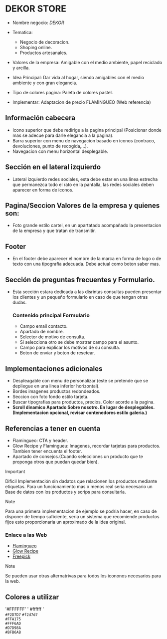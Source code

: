 # DEKOR STORE #
 - Nombre negocio: *DEKOR*  
 - Tematica:
     -  Negocio de decoracion.  
     -  Shoping online.
     -  Productos artesanales.

 - Valores de la empresa: Amigable con el medio ambiente, papel reciclado y arcilla.  
 - Idea Principal: Dar vida al hogar, siendo amigables con el medio ambiente y con gran elegancia.  
 - Tipo de colores pagina: Paleta de colores pastel.  
 - Implementar: Adaptacion de precio FLAMINGUEO (Web referencia)  

## Información cabecera ##  
- Icono superior que debe redirige a la pagina principal (Posicionar donde mas se adecue para darle elegancia a la pagina).  
- Barra superior con menu de navegacion basado en iconos (contraco, devoluciones, punto de recogida,...).  
- Navegacion con menu horizontal desplegable.    
  
## Sección en el lateral izquierdo ##
- Lateral izquierdo redes sociales, esta debe estar en una linea estrecha que permanezca todo el rato en la pantalla, las redes sociales deben aparecer en forma de iconos.
  
## Pagina/Seccion Valores de la empresa y quienes son: ##
- Foto grande estilo cartel, en un apartatado acompañado la presentacion de la empresa y que tratan de transmitir.  

## Footer ## 
- En el footer debe aparecer el nombre de la marca en forma de logo o de texto con una tipografia adecuada. Debe actual como boton saber mas.  

## Sección de preguntas frecuentes y Formulario. ##
- Esta sección estara dedicada a las disrintas consultas pueden presentar los clientes y un pequeño formulario en caso de que tengan otras dudas.    
 	
    ### Contenido principal Formulario ###
    - Campo email contacto.
    - Apartado de nombre.  
    - Selector de motivo de consulta.  
    - Si selecciona otro se debe mostrar campo para el asunto.  
    - Campo para explicar los motivos de su consulta.   
    - Boton de enviar y boton de resetear.  
	
## Implementaciones adicionales ##
 - Despleagable con menu de personalizar (este se pretende que se depliegue en una linea inferior horizontal).    
 - Bordes imagenes productos redondeados.    
 - Seccion con foto fondo estilo tarjeta.    
 - Buscar tipografias para productos, precios. Color acorde a la pagina.    
 - **Scroll dinamico Apartado Sobre nosotro. En lugar de desplegables.(Implementacion opcional, revisar contenedores estilo galeria.)**    


## Referencias a tener en cuenta ##  
 - Flamingueo: CTA y header.     
 - Glow Recipe y Flamingueu: Imagenes, recordar tarjetas para productos. Tambien tener encuenta el footer.
 - Apartado de consejos.(Cuando selecciones un producto que te proponga otros que puedan quedar bien).
 > [!IMPORTANT] 
 > Dificil Implementación sin dadatos que relacionen los productos mediante etiquetas.
 > Para un funcionamiento mas o menos real seria necesario un Base de datos con los productos y scrips para consultarla.

 > [!NOTE]
 > Para una primera implementacion de ejemplo se podria hacer, en caso de disponer de tiempo suficiente, seria un sistema que recomiende productos fijos
 > esto proporcionaria un aproximado de la idea original. 
 
 ### Enlace a las Web ### 
 - [Flamingueo](https://flamingueostore.com/)  
 - [Glow Recipe](https://www.glowrecipe.com/)
 - [Freepick](https://www.freepik.es/iconos/web)
 > [!NOTE]
 >  Se pueden usar otras alternatrivas para todos los icononos necesarios para la web.

 
 ## Colores a utilizar ##
'#FFFFFF' ' #ffffff '  
`#F2D7D7` `#f2d7d7`    
`#FFA175`  
`#FFF6AD`  
`#D7D98A`  
`#BFB6AB`  

